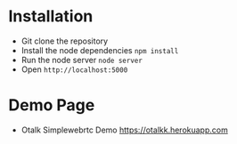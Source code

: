 Installation
===

* Git clone the repository
* Install the node dependencies `npm install`
* Run the node server `node server`
* Open `http://localhost:5000`

Demo Page
===

* Otalk Simplewebrtc Demo https://otalkk.herokuapp.com
